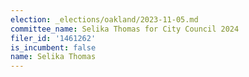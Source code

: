 ```yaml
---
election: _elections/oakland/2023-11-05.md
committee_name: Selika Thomas for City Council 2024
filer_id: '1461262'
is_incumbent: false
name: Selika Thomas
---
```

